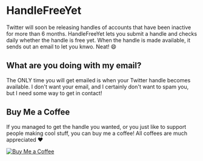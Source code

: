 # HandleFreeYet

Twitter will soon be releasing handles of accounts that have been inactive for more than 6 months. HandleFreeYet lets you submit a handle and checks daily whether the handle is free yet. When the handle is made available, it sends out an email to let you knwo. Neat! 😄

## What are you doing with my email?

The ONLY time you will get emailed is when your Twitter handle becomes available. I don't want your email, and I certainly don't want to spam you, but I need some way to get in contact!

## Buy Me a Coffee

If you managed to get the handle you wanted, or you just like to support people making cool stuff, you can buy me a coffee! All coffees are much appreciated ❤

[![Buy Me a Coffee](https://img.shields.io/badge/Buy%20Me%20a%20Coffee-lightgrey?style=for-the-badge&logo=buy-me-a-coffee)](https://www.buymeacoffee.com/or1dU8Y)

